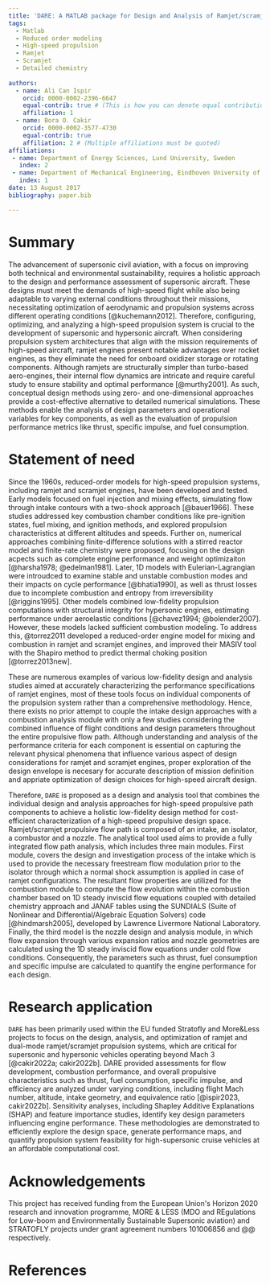 ```yaml
---
title: 'DARE: A MATLAB package for Design and Analysis of Ramjet/scramjet Engines'
tags:
  - Matlab
  - Reduced order modeling
  - High-speed propulsion
  - Ramjet
  - Scramjet
  - Detailed chemistry 
 
authors:
  - name: Ali Can Ispir
    orcid: 0000-0002-2396-6647
    equal-contrib: true # (This is how you can denote equal contributions between multiple authors)
    affiliation: 1
  - name: Bora O. Cakir
    orcid: 0000-0002-3577-4730
    equal-contrib: true
    affiliation: 2 # (Multiple affiliations must be quoted)
affiliations:
 - name: Department of Energy Sciences, Lund University, Sweden 
   index: 2
 - name: Department of Mechanical Engineering, Eindhoven University of Technology, the Netherlands
   index: 1
date: 13 August 2017
bibliography: paper.bib

---
```


# Summary

The advancement of supersonic civil aviation, with a focus on improving both technical and environmental sustainability, requires a holistic approach to the design and performance assessment of supersonic aircraft. These designs must meet the demands of high-speed flight while also being adaptable to varying external conditions throughout their missions, necessitating optimization of aerodynamic and propulsion systems across different operating conditions [@kuchemann2012]. Therefore, configuring, optimizing, and analyzing a high-speed propulsion system is crucial to the development of supersonic and hypersonic aircraft. When considering propulsion system architectures that align with the mission requirements of high-speed aircraft, ramjet engines present notable advantages over rocket engines, as they eliminate the need for onboard oxidizer storage or rotating components. Although ramjets are structurally simpler than turbo-based aero-engines, their internal flow dynamics are intricate and require careful study to ensure stability and optimal performance [@murthy2001]. As such, conceptual design methods using zero- and one-dimensional approaches provide a cost-effective alternative to detailed numerical simulations. These methods enable the analysis of design parameters and operational variables for key components, as well as the evaluation of propulsion performance metrics like thrust, specific impulse, and fuel consumption.

# Statement of need

Since the 1960s, reduced-order models for high-speed propulsion systems, including ramjet and scramjet engines, have been developed and tested. Early models focused on fuel injection and mixing effects, simulating flow through intake contours with a two-shock approach [@bauer1966]. These studies addressed key combustion chamber conditions like pre-ignition states, fuel mixing, and ignition methods, and explored propulsion characteristics at different altitudes and speeds. Further on, numerical approaches combining finite-difference solutions with a stirred reactor model and finite-rate chemistry were proposed, focusing on the design acpects such as complete engine performance and weight optimizaiton [@harsha1978; @edelman1981]. Later, 1D models with Eulerian-Lagrangian were introudced to examine stable and unstable combustion modes and their impacts on cycle performance [@bhatia1990], as well as thrust losses due to incomplete combustion and entropy from irreversibility [@riggins1995]. Other models combined low-fidelity propulsion computations with structural integrity for hypersonic engines, estimating performance under aeroelastic conditions [@chavez1994; @bolender2007]. However, these models lacked sufficient combustion modeling. To address this, @torrez2011 developed a reduced-order engine model for mixing and combustion in ramjet and scramjet engines, and improved their MASIV tool with the Shapiro method to predict thermal choking position [@torrez2013new]. 

These are numerous examples of various low-fidelity design and analysis studies aimed at accurately characterizing the performance specifications of ramjet engines, most of these tools focus on individual components of the propulsion system rather than a comprehensive methodology. Hence, there exists no prior attempt to couple the intake design approaches with a combustion analysis module with only a few studies considering the combined influence of flight conditions and design parameters throughout the entire propulsive flow path. Although understanding and analysis of the performance criteria for each component is essential on capturing the relevant physical phenomena that influence various aspect of design considerations for ramjet and scramjet engines, proper exploration of the design envelope is necesary for accurate description of mission definition and appriate optimization of design choices for high-speed aircraft design. 

Therefore, `DARE` is proposed as a design and analysis tool that combines the individual design and analysis approaches for high-speed propulsive path components to achieve a holistic low-fidelity design method for cost-efficient characterization of a high-speed propulsive design space. Ramjet/scramjet propulsive flow path is composed of an intake, an isolator, a combustor and a nozzle. The analytical tool used aims to provide a fully integrated flow path analysis, which includes three main modules. First module, covers the design and investigation process of the intake which is used to provide the necessary freestream flow modulation prior to the isolator through which a normal shock assumption is applied in case of ramjet configurations. The resultant flow properties are utilized for the combustion module to compute the flow evolution within the combustion chamber based on 1D steady inviscid flow equations coupled with detailed chemistry approach and JANAF tables using the SUNDIALS (Suite of Nonlinear and Differential/Algebraic Equation Solvers) code [@hindmarsh2005], developed by Lawrence Livermore National Laboratory. Finally, the third model is the nozzle design and analysis module, in which flow expansion through various expansion ratios and nozzle geometries are calculated using the 1D steady inviscid flow equations under cold flow conditions. Consequently, the parameters such as thrust, fuel consumption and specific impulse are calculated to quantify the engine performance for each design.

# Research application

`DARE` has been primarily used within the EU funded Stratofly and More\&Less projects to focus on the design, analysis, and optimization of ramjet and dual-mode ramjet/scramjet propulsion systems, which are critical for supersonic and hypersonic vehicles operating beyond Mach 3 [@cakir2022a; cakir2022b]. DARE provided assessments for flow development, combustion performance, and overall propulsive characteristics such as thrust, fuel consumption, specific impulse, and efficiency are analyzed under varying conditions, including flight Mach number, altitude, intake geometry, and equivalence ratio [@ispir2023, cakir2022b]. Sensitivity analyses, including Shapley Additive Explanations (SHAP) and feature importance studies, identify key design parameters influencing engine performance. These methodologies are demonstrated to efficiently explore the design space, generate performance maps, and quantify propulsion system feasibility for high-supersonic cruise vehicles at an affordable computational cost. 

# Acknowledgements

This project has received funding from the European Union's Horizon 2020 research and innovation programme, MORE \& LESS (MDO and REgulations for Low-boom and Environmentally Sustainable Supersonic aviation) and STRATOFLY projects under grant agreement numbers 101006856 and @@ respectively. 

# References
